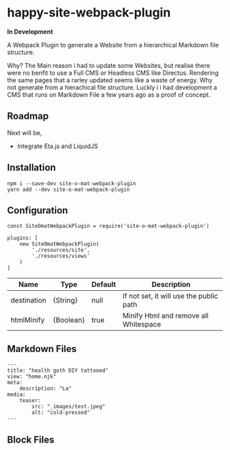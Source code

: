 # happy-site-webpack-plugin

**In Development**

A Webpack Plugin to generate a Website from a hierarchical Markdown file structure.

Why? The Main reason i had to update some Websites, but realise there were no benfit
to use a Full CMS or Headless CMS like Directus. Rendering the same pages that a rarley updated
seems like a waste of energy. Why not generate from a hierachical file structure. Luckly i
i had development a CMS that runs on Markdown File a few years ago as a proof of concept.

## Roadmap

Next will be,

* Integrate Eta.js and LiquidJS

## Installation

```
npm i --save-dev site-o-mat-webpack-plugin
yarn add --dev site-o-mat-webpack-plugin
```

## Configuration

```
const SiteOmatWebpackPlugin = require('site-o-mat-webpack-plugin')

plugins: [
    new SiteOmatWebpackPlugin(
        './resources/site',
        './resources/views'
    )
]
```

| Name        | Type      | Default | Description |
|-------------|-----------|---------|-------------|
| destination | {String}  | null    | If not set, it will use the public path |
| htmlMinify  | {Boolean} | true    | Minify Html and remove all Whitespace |

## Markdown Files

```
---
title: "health goth DIY tattooed"
view: "home.njk"
meta:
    description: "La"
media:
    teaser:
        src: "_images/test.jpeg"
        alt: "cold-pressed"
---
```

## Block Files

